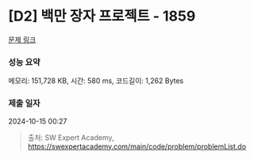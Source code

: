 # [D2] 백만 장자 프로젝트 - 1859 

[문제 링크](https://swexpertacademy.com/main/code/problem/problemDetail.do?contestProbId=AV5LrsUaDxcDFAXc) 

### 성능 요약

메모리: 151,728 KB, 시간: 580 ms, 코드길이: 1,262 Bytes

### 제출 일자

2024-10-15 00:27



> 출처: SW Expert Academy, https://swexpertacademy.com/main/code/problem/problemList.do